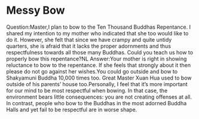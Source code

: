 # Messy Bow

Question:Master,I plan to bow to the Ten Thousand Buddhas Repentance. I shared my intention to my mother who indicated that she too would like to do it. However, she felt that since we have crampy and quite untidy quarters, she is afraid that it lacks the proper adornments and thus respectfulness towards all those many Buddhas. Could you teach us how to properly bow this repentance?​NL      Answer:Your mother is right in showing reluctance to bow to the repentance. If she feels that strongly about it then please do not go against her wishes.You could go outside and bow to Shakyamuni Buddha 10,000 times too. Great Master Xuan Hua used to bow outside of his parents’ house too.​Personally, I feel that it’s more important for our mind to be most respectful when bowing. In that case, the environment bears little consequences: you are not creating offenses at all. In contrast, people who bow to the Buddhas in the most adorned Buddha Halls and yet fail to be respectful are in worse shape.